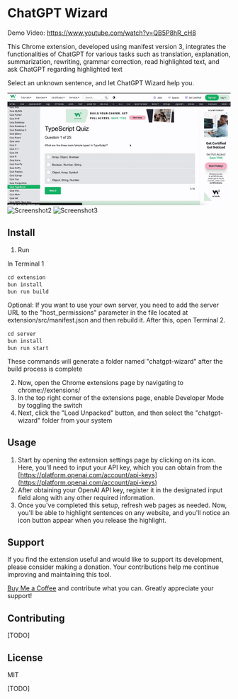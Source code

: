 # ChatGPT Wizard

Demo Video: https://www.youtube.com/watch?v=QB5P8hR_cH8

This Chrome extension, developed using manifest version 3, integrates the functionalities of ChatGPT for various tasks such as translation, explanation, summarization, rewriting, grammar correction, read highlighted text, and ask ChatGPT regarding highlighted text

Select an unknown sentence, and let ChatGPT Wizard help you.

![Screenshot1](https://github.com/giaphiep/chatgpt-wizard/blob/main/screenshots/1.gif)
![Screenshot2](https://github.com/giaphiep/chatgpt-wizard/blob/main/screenshots/2.gif)
![Screenshot3](https://github.com/giaphiep/chatgpt-wizard/blob/main/screenshots/3.gif)

## Install

1. Run

In Terminal 1

```
cd extension
bun install
bun run build
```

Optional: If you want to use your own server, you need to add the server URL to the "host_permissions" parameter in the file located at extension/src/manifest.json and then rebuild it. After this, open Terminal 2.

```
cd server
bun install
bun run start
```

These commands will generate a folder named "chatgpt-wizard" after the build process is complete

2. Now, open the Chrome extensions page by navigating to chrome://extensions/
3. In the top right corner of the extensions page, enable Developer Mode by toggling the switch
4. Next, click the "Load Unpacked" button, and then select the "chatgpt-wizard" folder from your system

## Usage

1.  Start by opening the extension settings page by clicking on its icon. Here, you'll need to input your API key, which you can obtain from the [https://platform.openai.com/account/api-keys](https://platform.openai.com/account/api-keys)
2.  After obtaining your OpenAI API key, register it in the designated input field along with any other required information.
3.  Once you've completed this setup, refresh web pages as needed. Now, you'll be able to highlight sentences on any website, and you'll notice an icon button appear when you release the highlight.

## Support

If you find the extension useful and would like to support its development, please consider making a donation. Your contributions help me continue improving and maintaining this tool.

[Buy Me a Coffee](https://ko-fi.com/giaphiep) and contribute what you can. Greatly appreciate your support!

## Contributing

[TODO]

## License

MIT

[TODO]
